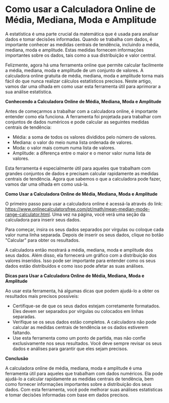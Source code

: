 Como usar a Calculadora Online de Média, Mediana, Moda e Amplitude
==================================================================

A estatística é uma parte crucial da matemática que é usada para analisar dados e tomar decisões informadas. Quando se trabalha com dados, é importante conhecer as medidas centrais de tendência, incluindo a média, mediana, moda e amplitude. Estas medidas fornecem informações importantes sobre os dados, tais como a sua distribuição e valor central.

Felizmente, agora há uma ferramenta online que permite calcular facilmente a média, mediana, moda e amplitude de um conjunto de valores. A calculadora online gratuita de média, mediana, moda e amplitude torna mais fácil do que nunca realizar cálculos estatísticos precisos. Neste artigo, vamos dar uma olhada em como usar esta ferramenta útil para aprimorar a sua análise estatística.

**Conhecendo a Calculadora Online de Média, Mediana, Moda e Amplitude**

Antes de começarmos a trabalhar com a calculadora online, é importante entender como ela funciona. A ferramenta foi projetada para trabalhar com conjuntos de dados numéricos e pode calcular as seguintes medidas centrais de tendência:

- Média: a soma de todos os valores divididos pelo número de valores.
- Mediana: o valor do meio numa lista ordenada de valores.
- Moda: o valor mais comum numa lista de valores.
- Amplitude: a diferença entre o maior e o menor valor numa lista de valores.

Esta ferramenta é especialmente útil para aqueles que trabalham com grandes conjuntos de dados e precisam calcular rapidamente as medidas centrais de tendência. Agora que sabemos o que a calculadora pode fazer, vamos dar uma olhada em como usá-la.

**Como Usar a Calculadora Online de Média, Mediana, Moda e Amplitude**

O primeiro passo para usar a calculadora online é acessá-la através do link: <https://www.onlinecalculatorsfree.com/pt/math/mean-median-mode-range-calculator.html>. Uma vez na página, você verá uma seção da calculadora para inserir seus dados.

Para começar, insira os seus dados separados por vírgulas ou coloque cada valor numa linha separada. Depois de inserir os seus dados, clique no botão "Calcular" para obter os resultados.

A calculadora então mostrará a média, mediana, moda e amplitude dos seus dados. Além disso, ela fornecerá um gráfico com a distribuição dos valores inseridos. Isso pode ser importante para entender como os seus dados estão distribuídos e como isso pode afetar as suas análises.

**Dicas para Usar a Calculadora Online de Média, Mediana, Moda e Amplitude**

Ao usar esta ferramenta, há algumas dicas que podem ajudá-lo a obter os resultados mais precisos possíveis:

- Certifique-se de que os seus dados estejam corretamente formatados. Eles devem ser separados por vírgulas ou colocados em linhas separadas.
- Verifique se os seus dados estão completos. A calculadora não pode calcular as medidas centrais de tendência se os dados estiverem faltando.
- Use esta ferramenta como um ponto de partida, mas não confie exclusivamente nos seus resultados. Você deve sempre revisar os seus dados e análises para garantir que eles sejam precisos.

**Conclusão**

A calculadora online de média, mediana, moda e amplitude é uma ferramenta útil para aqueles que trabalham com dados numéricos. Ela pode ajudá-lo a calcular rapidamente as medidas centrais de tendência, bem como fornecer informações importantes sobre a distribuição dos seus dados. Com esta ferramenta, você pode melhorar suas análises estatísticas e tomar decisões informadas com base em dados precisos.